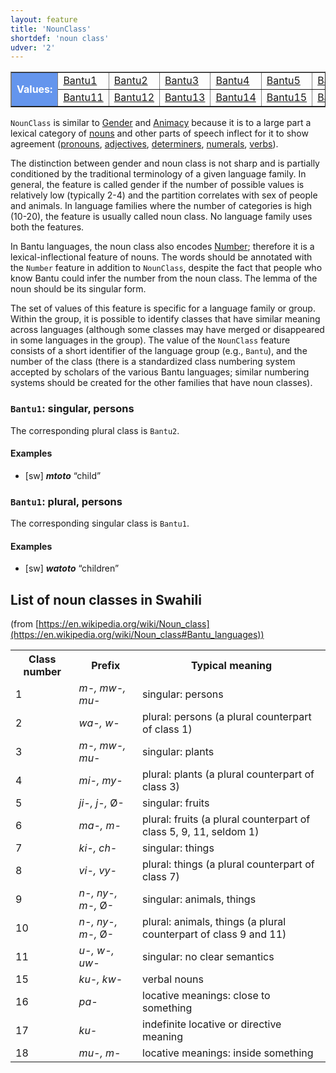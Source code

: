 ```yaml
---
layout: feature
title: 'NounClass'
shortdef: 'noun class'
udver: '2'
---
```


<table class="typeindex" border="1">
<tr>
  <td rowspan="2" style="background-color:cornflowerblue;color:white"><strong>Values:</strong> </td>
  <td><a href="#Bantu1">Bantu1</a></td>
  <td><a href="#Bantu2">Bantu2</a></td>
  <td><a href="#Bantu3">Bantu3</a></td>
  <td><a href="#Bantu4">Bantu4</a></td>
  <td><a href="#Bantu5">Bantu5</a></td>
  <td><a href="#Bantu6">Bantu6</a></td>
  <td><a href="#Bantu7">Bantu7</a></td>
  <td><a href="#Bantu8">Bantu8</a></td>
  <td><a href="#Bantu9">Bantu9</a></td>
  <td><a href="#Bantu10">Bantu10</a></td>
</tr>
<tr>
  <td><a href="#Bantu11">Bantu11</a></td>
  <td><a href="#Bantu12">Bantu12</a></td>
  <td><a href="#Bantu13">Bantu13</a></td>
  <td><a href="#Bantu14">Bantu14</a></td>
  <td><a href="#Bantu15">Bantu15</a></td>
  <td><a href="#Bantu16">Bantu16</a></td>
  <td><a href="#Bantu17">Bantu17</a></td>
  <td><a href="#Bantu18">Bantu18</a></td>
  <td><a href="#Bantu19">Bantu19</a></td>
  <td><a href="#Bantu20">Bantu20</a></td>
</tr>
</table>

`NounClass` is similar to [Gender]() and [Animacy]() because it is to a large part
a lexical category of [nouns](u-pos/NOUN) and other parts of speech inflect for it
to show agreement ([pronouns](u-pos/PRON), [adjectives](u-pos/ADJ),
[determiners](u-pos/DET), [numerals](u-pos/NUM), [verbs](u-pos/VERB)).

The distinction between gender and noun class is not sharp and is partially
conditioned by the traditional terminology of a given language family. In general,
the feature is called gender if the number of possible values is relatively low
(typically 2-4) and the partition correlates with sex of people and animals.
In language families where the number of categories is high (10-20), the feature
is usually called noun class. No language family uses both the features.

In Bantu languages, the noun class also encodes [Number](); therefore it is
a lexical-inflectional feature of nouns. The words should be annotated with
the `Number` feature in addition to `NounClass`, despite the fact that people
who know Bantu could infer the number from the noun class. The lemma of the
noun should be its singular form.

The set of values of this feature is specific for a language family or group.
Within the group, it is possible to identify classes that have similar meaning
across languages (although some classes may have merged or disappeared in
some languages in the group). The value of the `NounClass` feature consists
of a short identifier of the language group (e.g., `Bantu`), and the number
of the class (there is a standardized class numbering system accepted by
scholars of the various Bantu languages; similar numbering systems should be
created for the other families that have noun classes).

### <a name="Bantu1">`Bantu1`</a>: singular, persons

The corresponding plural class is `Bantu2`.

#### Examples

* [sw] _<b>mtoto</b>_ “child”

### <a name="Bantu1">`Bantu1`</a>: plural, persons

The corresponding singular class is `Bantu1`.

#### Examples

* [sw] _<b>watoto</b>_ “children”

## List of noun classes in Swahili

(from [https://en.wikipedia.org/wiki/Noun_class](https://en.wikipedia.org/wiki/Noun_class#Bantu_languages))

<table class="wikitable">
<tbody><tr>
<th>Class number</th>
<th>Prefix</th>
<th>Typical meaning</th>
</tr>
<tr>
<td>1</td>
<td><i>m-, mw-, mu-</i></td>
<td>singular: persons</td>
</tr>
<tr>
<td>2</td>
<td><i>wa-, w-</i></td>
<td>plural: persons (a plural counterpart of class 1)</td>
</tr>
<tr>
<td>3</td>
<td><i>m-, mw-, mu-</i></td>
<td>singular: plants</td>
</tr>
<tr>
<td>4</td>
<td><i>mi-, my-</i></td>
<td>plural: plants (a plural counterpart of class 3)</td>
</tr>
<tr>
<td>5</td>
<td><i>ji-, j-,</i> Ø-</td>
<td>singular: fruits</td>
</tr>
<tr>
<td>6</td>
<td><i>ma-, m-</i></td>
<td>plural: fruits (a plural counterpart of class 5, 9, 11, seldom 1)</td>
</tr>
<tr>
<td>7</td>
<td><i>ki-, ch-</i></td>
<td>singular: things</td>
</tr>
<tr>
<td>8</td>
<td><i>vi-, vy-</i></td>
<td>plural: things (a plural counterpart of class 7)</td>
</tr>
<tr>
<td>9</td>
<td><i>n-, ny-, m-,</i> Ø-</td>
<td>singular: animals, things</td>
</tr>
<tr>
<td>10</td>
<td><i>n-, ny-, m-,</i> Ø-</td>
<td>plural: animals, things (a plural counterpart of class 9 and 11)</td>
</tr>
<tr>
<td>11</td>
<td><i>u-, w-, uw-</i></td>
<td>singular: no clear semantics</td>
</tr>
<tr>
<td>15</td>
<td><i>ku-, kw-</i></td>
<td>verbal nouns</td>
</tr>
<tr>
<td>16</td>
<td><i>pa-</i></td>
<td>locative meanings: close to something</td>
</tr>
<tr>
<td>17</td>
<td><i>ku-</i></td>
<td>indefinite locative or directive meaning</td>
</tr>
<tr>
<td>18</td>
<td><i>mu-, m-</i></td>
<td>locative meanings: inside something</td>
</tr>
</tbody></table>
<!-- Interlanguage links updated Čt lis 12 09:43:03 CET 2020 -->
